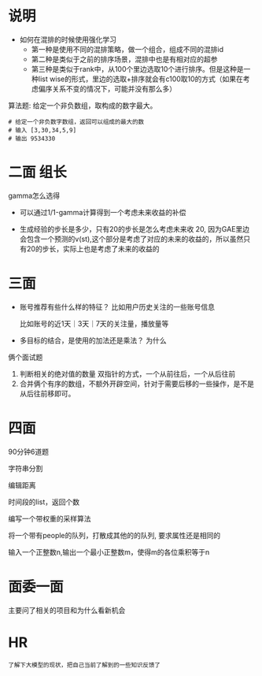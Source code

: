 # 说明
- 如何在混排的时候使用强化学习
    * 第一种是使用不同的混排策略，做一个组合，组成不同的混排id
    * 第二种是类似于之前的排序场景，混排中也是有相对应的超参
    * 第三种是类似于rank中，从100个里边选取10个进行排序。但是这种是一种list wise的形式，里边的选取+排序就会有c100取10的方式（如果在考虑偏序关系不变的情况下，可能并没有那么多）


算法题:
    给定一个非负数组，取构成的数字最大。
    
    # 给定一个非负数字数组，返回可以组成的最大的数
    # 输入 [3,30,34,5,9]
    # 输出 9534330
    


# 二面 组长
gamma怎么选得
 - 可以通过1/1-gamma计算得到一个考虑未来收益的补偿

 - 生成经验的步长是多少，只有20的步长是怎么考虑未来收
    20, 因为GAE里边会包含一个预测的v(st),这个部分是考虑了对应的未来的收益的，所以虽然只有20的步长，实际上也是考虑了未来的收益的

# 三面

   - 账号推荐有些什么样的特征？
        比如用户历史关注的一些账号信息

        比如账号的近1天｜3天｜7天的关注量，播放量等



   - 多目标的结合，是使用的加法还是乘法？ 为什么



    
        
俩个面试题
  
  

1. 判断相关的绝对值的数量 
    双指针的方式，一个从前往后，一个从后往前
2. 合并俩个有序的数组，不额外开辟空间，针对于需要后移的一些操作，是不是从后往前移即可。



# 四面

90分钟6道题

字符串分割

编辑距离

时间段的list，返回个数

编写一个带权重的采样算法

将一个带有people的队列，打散成其他的的队列, 要求属性还是相同的

输入一个正整数n,输出一个最小正整数m，使得m的各位乘积等于n


# 面委一面
   主要问了相关的项目和为什么看新机会


# HR
    了解下大模型的现状，把自己当前了解到的一些知识反馈了



